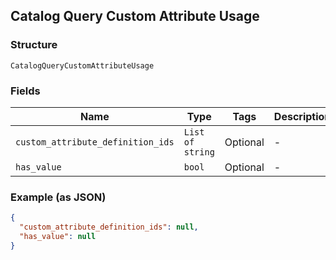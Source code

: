 ## Catalog Query Custom Attribute Usage

### Structure

`CatalogQueryCustomAttributeUsage`

### Fields

| Name | Type | Tags | Description |
|  --- | --- | --- | --- |
| `custom_attribute_definition_ids` | `List of string` | Optional | - |
| `has_value` | `bool` | Optional | - |

### Example (as JSON)

```json
{
  "custom_attribute_definition_ids": null,
  "has_value": null
}
```


